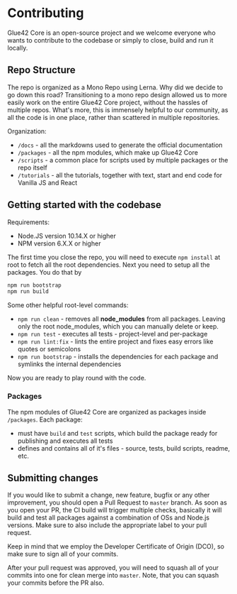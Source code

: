 # Contributing

Glue42 Core is an open-source project and we welcome everyone who wants to contribute to the codebase or simply to close, build and run it locally.

## Repo Structure

The repo is organized as a Mono Repo using Lerna. Why did we decide to go down this road? Transitioning to a mono repo design allowed us to more easily work on the entire Glue42 Core project, without the hassles of multiple repos. What's more, this is immensely helpful to our community, as all the code is in one place, rather than scattered in multiple repositories.

Organization:
- `/docs` - all the markdowns used to generate the official documentation
- `/packages` - all the npm modules, which make up Glue42 Core
- `/scripts` - a common place for scripts used by multiple packages or the repo itself
- `/tutorials` - all the tutorials, together with text, start and end code for Vanilla JS and React

## Getting started with the codebase

Requirements:
- Node.JS version 10.14.X or higher
- NPM version 6.X.X or higher

The first time you close the repo, you will need to execute `npm install` at root to fetch all the root dependencies. Next you need to setup all the packages. You do that by
```javascript
npm run bootstrap
npm run build
```

Some other helpful root-level commands:
- `npm run clean` - removes all **node_modules** from all packages. Leaving only the root node_modules, which you can manually delete or keep.
- `npm run test` - executes all tests - project-level and per-package
- `npm run lint:fix` - lints the entire project and fixes easy errors like quotes or semicolons
- `npm run bootstrap` - installs the dependencies for each package and symlinks the internal dependencies


Now you are ready to play round with the code.

### Packages

The npm modules of Glue42 Core are organized as packages inside `/packages`. Each package:
- must have `build` and `test` scripts, which build the package ready for publishing and executes all tests 
- defines and contains all of it's files - source, tests, build scripts, readme, etc.

## Submitting changes

If you would like to submit a change, new feature, bugfix or any other improvement, you should open a Pull Request to `master` branch. As soon as you open your PR, the CI build will trigger multiple checks, basically it will build and test all packages against a combination of OSs and Node.js versions. Make sure to also include the appropriate label to your pull request.

Keep in mind that we employ the Developer Certificate of Origin (DCO), so make sure to sign all of your commits.

After your pull request was approved, you will need to squash all of your commits into one for clean merge into `master`. Note, that you can squash your commits before the PR also.